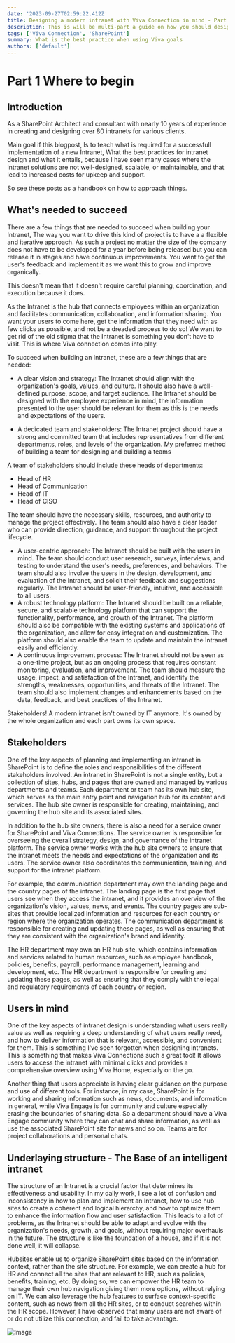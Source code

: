 ```yaml
---
date: '2023-09-27T02:59:22.412Z'
title: Designing a modern intranet with Viva Connection in mind - Part 1
description: This is will be multi-part a guide on how you should design and architect your intranet, the do's and dont's and best pratices.
tags: ['Viva Connection', 'SharePoint']
summary: What is the best practice when using Viva goals
authors: ['default']
---
```


# Part 1 Where to begin

## Introduction

As a SharePoint Architect and consultant with nearly 10 years of experience in creating and designing over 80 intranets for various clients.

Main goal if this blogpost, Is to teach what is required for a successfull implementation of a new Intranet,
What the best practices for intranet design and what it entails, because I have seen many cases where the intranet solutions are not well-designed, scalable, or maintainable, and that lead to increased costs for upkeep and support.

So see these posts as a handbook on how to approach things.

## What's needed to succeed

There are a few things that are needed to succeed when building your Intranet, The way you want to drive this kind of project is to have a a flexible and iterative approach. As such a project no matter the size of the company does not have to be developed for a year before being released but you can release it in stages and have continuous improvements. You want to get the user's feedback and implement it as we want this to grow and improve organically.

This doesn't mean that it doesn't require careful planning, coordination, and execution because it does.

As the Intranet is the hub that connects employees within an organization and facilitates communication, collaboration, and information sharing. You want your users to come here, get the information that they need with as few clicks as possible, and not be a dreaded process to do so! We want to get rid of the old stigma that the Intranet is something you don't have to visit. This is where Viva connection comes into play.

To succeed when building an Intranet, these are a few things that are needed:

- A clear vision and strategy: The Intranet should align with the organization's goals, values, and culture. It should also have a well-defined purpose, scope, and target audience. The Intranet should be designed with the employee experience in mind, the information presented to the user should be relevant for them as this is the needs and expectations of the users.

- A dedicated team and stakeholders: The Intranet project should have a strong and committed team that includes representatives from different departments, roles, and levels of the organization. My preferred method of building a team for designing and building a teams

A team of stakeholders should include these heads of departments:

- Head of HR
- Head of Communication
- Head of IT
- Head of CISO

The team should have the necessary skills, resources, and authority to manage the project effectively. The team should also have a clear leader who can provide direction, guidance, and support throughout the project lifecycle.

- A user-centric approach: The Intranet should be built with the users in mind. The team should conduct user research, surveys, interviews, and testing to understand the user's needs, preferences, and behaviors. The team should also involve the users in the design, development, and evaluation of the Intranet, and solicit their feedback and suggestions regularly. The Intranet should be user-friendly, intuitive, and accessible to all users.
- A robust technology platform: The Intranet should be built on a reliable, secure, and scalable technology platform that can support the functionality, performance, and growth of the Intranet. The platform should also be compatible with the existing systems and applications of the organization, and allow for easy integration and customization. The platform should also enable the team to update and maintain the Intranet easily and efficiently.
- A continuous improvement process: The Intranet should not be seen as a one-time project, but as an ongoing process that requires constant monitoring, evaluation, and improvement. The team should measure the usage, impact, and satisfaction of the Intranet, and identify the strengths, weaknesses, opportunities, and threats of the Intranet. The team should also implement changes and enhancements based on the data, feedback, and best practices of the Intranet.

Stakeholders! A modern intranet isn't owned by IT anymore. It's owned by the whole organization and each part owns its own space.

## Stakeholders

One of the key aspects of planning and implementing an intranet in SharePoint is to define the roles and responsibilities of the different stakeholders involved. An intranet in SharePoint is not a single entity, but a collection of sites, hubs, and pages that are owned and managed by various departments and teams. Each department or team has its own hub site, which serves as the main entry point and navigation hub for its content and services. The hub site owner is responsible for creating, maintaining, and governing the hub site and its associated sites.

In addition to the hub site owners, there is also a need for a service owner for SharePoint and Viva Connections. The service owner is responsible for overseeing the overall strategy, design, and governance of the intranet platform. The service owner works with the hub site owners to ensure that the intranet meets the needs and expectations of the organization and its users. The service owner also coordinates the communication, training, and support for the intranet platform.

For example, the communication department may own the landing page and the country pages of the intranet. The landing page is the first page that users see when they access the intranet, and it provides an overview of the organization's vision, values, news, and events. The country pages are sub-sites that provide localized information and resources for each country or region where the organization operates. The communication department is responsible for creating and updating these pages, as well as ensuring that they are consistent with the organization's brand and identity.

The HR department may own an HR hub site, which contains information and services related to human resources, such as employee handbook, policies, benefits, payroll, performance management, learning and development, etc. The HR department is responsible for creating and updating these pages, as well as ensuring that they comply with the legal and regulatory requirements of each country or region.

## Users in mind

One of the key aspects of intranet design is understanding what users really value as well as requiring a deep understanding of what users really need, and how to deliver information that is relevant, accessible, and convenient for them. This is something I've seen forgotten when designing intranets.
This is something that makes Viva Connections such a great tool! It allows users to access the intranet with minimal clicks and provides a comprehensive overview using Viva Home, especially on the go.

Another thing that users appreciate is having clear guidance on the purpose and use of different tools. For instance, in my case, SharePoint is for working and sharing information such as news, documents, and information in general, while Viva Engage is for community and culture especially erasing the boundaries of sharing data. So a department should have a Viva Engage community where they can chat and share information, as well as use the associated SharePoint site for news and so on. Teams are for project collaborations and personal chats.

## Underlaying structure - The Base of an intelligent intranet

The structure of an Intranet is a crucial factor that determines its effectiveness and usability. In my daily work, I see a lot of confusion and inconsistency in how to plan and implement an Intranet, how to use hub sites to create a coherent and logical hierarchy, and how to optimize them to enhance the information flow and user satisfaction. This leads to a lot of problems, as the Intranet should be able to adapt and evolve with the organization's needs, growth, and goals, without requiring major overhauls in the future. The structure is like the foundation of a house, and if it is not done well, it will collapse.

Hubsites enable us to organize SharePoint sites based on the information context, rather than the site structure. For example, we can create a hub for HR and connect all the sites that are relevant to HR, such as policies, benefits, training, etc. By doing so, we can empower the HR team to manage their own hub navigation giving them more options, without relying on IT. We can also leverage the hub features to surface context-specific content, such as news from all the HR sites, or to conduct searches within the HR scope. However, I have observed that many users are not aware of or do not utilize this connection, and fail to take advantage.

![Image](/static/images/assets/DesigningAnIntranet/EOrR55NX0AAXO4M.png 'Source: Microsoft')
